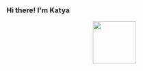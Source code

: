 ### Hi there! I'm Katya

<div id="header" align="center">
  <img src="[[https://media.giphy.com/media/M9gbBd9nbDrOTu1Mqx/giphy.gif](https://dribbble.com/shots/7466903-Hello-Dribbble?utm_source=pinterest&utm_campaign=pinterest_shot&utm_content=Hello+Dribbble%21&utm_medium=Social_Share&utm_source=Clipboard_Shot&utm_campaign=CChassany&utm_content=Hello%20Dribbble!&utm_medium=Social_Share&utm_source=Clipboard_Shot&utm_campaign=CChassany&utm_content=Hello%20Dribbble!&utm_medium=Social_Share)](https://camo.githubusercontent.com/4aa77ea32aa4d7be626e833b160f3d8923c133cd32c34fefbdc43c8abfcff710/68747470733a2f2f63646e2e6472696262626c652e636f6d2f75736572732f323730343431342f73637265656e73686f74732f373436363930332f6d656469612f62303861623537363331366264343538326665663138396634373163643965352e676966)" width="100"/>
</div>
<!--
**kaatyassss/kaatyassss** is a ✨ _special_ ✨ repository because its `README.md` (this file) appears on your GitHub profile.

Here are some ideas to get you started:

- 🔭 I’m currently working on ...
- 🌱 I’m currently learning ...
- 👯 I’m looking to collaborate on ...
- 🤔 I’m looking for help with ...
- 💬 Ask me about ...
- 📫 How to reach me: ...
- 😄 Pronouns: ...
- ⚡ Fun fact: ...
-->
